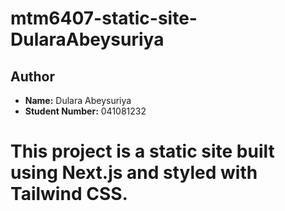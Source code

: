 # mtm6407-static-site-DularaAbeysuriya

## Author

- **Name:** Dulara Abeysuriya
- **Student Number:** 041081232

# This project is a static site built using Next.js and styled with Tailwind CSS.

